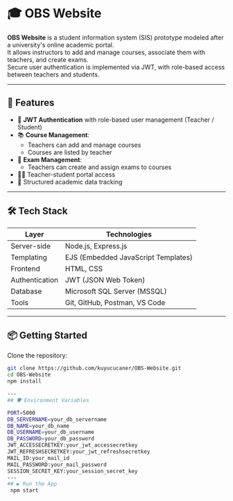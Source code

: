 # 🎓 OBS Website

**OBS Website** is a student information system (SIS) prototype modeled after a university's online academic portal.  
It allows instructors to add and manage courses, associate them with teachers, and create exams.  
Secure user authentication is implemented via JWT, with role-based access between teachers and students.

---

## 🚀 Features

- 🔐 **JWT Authentication** with role-based user management (Teacher / Student)
- 📚 **Course Management**:
  - Teachers can add and manage courses
  - Courses are listed by teacher
- 📝 **Exam Management**:
  - Teachers can create and assign exams to courses
- 🧑‍🏫 Teacher-student portal access
- 📂 Structured academic data tracking

---

## 🛠️ Tech Stack

| Layer         | Technologies                        |
|---------------|-------------------------------------|
| Server-side   | Node.js, Express.js                 |
| Templating    | EJS (Embedded JavaScript Templates) |
| Frontend      | HTML, CSS                           |
| Authentication| JWT (JSON Web Token)                |
| Database      | Microsoft SQL Server (MSSQL)        |
| Tools         | Git, GitHub, Postman, VS Code       |

---
## 📦 Getting Started

Clone the repository:

```bash
git clone https://github.com/kuyucucaner/OBS-Website.git
cd OBS-Website
npm install

---
## 🛡️ Environment Variables

PORT=5000
DB_SERVERNAME=your_db_servername
DB_NAME=your_db_name
DB_USERNAME=your_db_username
DB_PASSWORD=your_db_password
JWT_ACCESSECRETKEY:your_jwt_accessecretkey
JWT_REFRESHSECRETKEY:your_jwt_refreshsecretkey
MAIL_ID:your_mail_id
MAIL_PASSWORD:your_mail_password
SESSION_SECRET_KEY:your_session_secret_key
---
## ▶️ Run the App
 npm start

